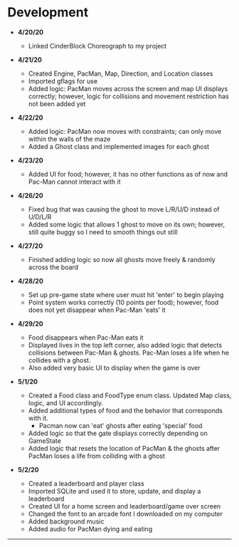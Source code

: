 # Development

- **4/20/20** 
    - Linked CinderBlock Choreograph to my project

- **4/21/20**
    - Created Engine, PacMan, Map, Direction, and Location classes
    - Imported gflags for use
    - Added logic: PacMan moves across the screen and map UI displays correctly;
    however, logic for collisions and movement restriction has not been added yet
    
- **4/22/20**
    - Added logic: PacMan now moves with constraints; can only move
    within the walls of the maze
    - Added a Ghost class and implemented images for each ghost
    
- **4/23/20**
    - Added UI for food; however, it has no other functions as of now and
    Pac-Man cannot interact with it
    
- **4/26/20**
    - Fixed bug that was causing the ghost to move L/R/U/D instead of U/D/L/R
    - Added some logic that allows 1 ghost to move on its own; however, still
    quite buggy so I need to smooth things out still
    
- **4/27/20**
    - Finished adding logic so now all ghosts move freely & randomly across the board
    
- **4/28/20**
    - Set up pre-game state where user must hit 'enter' to begin playing
    - Point system works correctly (10 points per food); however, food does not
    yet disappear when Pac-Man 'eats' it
    
- **4/29/20**
    - Food disappears when Pac-Man eats it
    - Displayed lives in the top left corner, also added logic that
    detects collisions between Pac-Man & ghosts. Pac-Man loses a life when
    he collides with a ghost. 
    - Also added very basic UI to display when the game is over 
    
- **5/1/20**
    - Created a Food class and FoodType enum class. Updated Map class, logic, and
    UI accordingly.
    - Added additional types of food and the behavior that corresponds with it.
        - Pacman now can 'eat' ghosts after eating 'special' food
    - Added logic so that the gate displays correctly depending on GameState
    - Added logic that resets the location of PacMan & the ghosts after 
    PacMan loses a life from colliding with a ghost
    
- **5/2/20**
    - Created a leaderboard and player class
    - Imported SQLite and used it to store, update, and display a leaderboard
    - Created UI for a home screen and leaderboard/game over screen 
    - Changed the font to an arcade font I downloaded on my computer
    - Added background music
    - Added audio for PacMan dying and eating 

---
